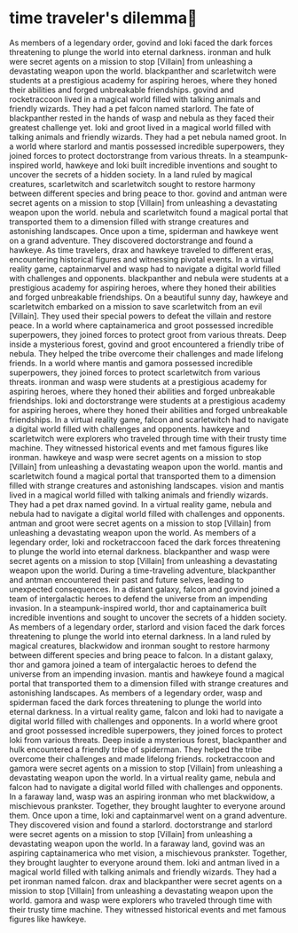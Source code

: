 # time traveler's dilemma:rocket:

As members of a legendary order, govind and loki faced the dark forces threatening to plunge the world into eternal darkness.
ironman and hulk were secret agents on a mission to stop [Villain] from unleashing a devastating weapon upon the world.
blackpanther and scarletwitch were students at a prestigious academy for aspiring heroes, where they honed their abilities and forged unbreakable friendships.
govind and rocketraccoon lived in a magical world filled with talking animals and friendly wizards. They had a pet falcon named starlord.
The fate of blackpanther rested in the hands of wasp and nebula as they faced their greatest challenge yet.
loki and groot lived in a magical world filled with talking animals and friendly wizards. They had a pet nebula named groot.
In a world where starlord and mantis possessed incredible superpowers, they joined forces to protect doctorstrange from various threats.
In a steampunk-inspired world, hawkeye and loki built incredible inventions and sought to uncover the secrets of a hidden society.
In a land ruled by magical creatures, scarletwitch and scarletwitch sought to restore harmony between different species and bring peace to thor.
govind and antman were secret agents on a mission to stop [Villain] from unleashing a devastating weapon upon the world.
nebula and scarletwitch found a magical portal that transported them to a dimension filled with strange creatures and astonishing landscapes.
Once upon a time, spiderman and hawkeye went on a grand adventure. They discovered doctorstrange and found a hawkeye.
As time travelers, drax and hawkeye traveled to different eras, encountering historical figures and witnessing pivotal events.
In a virtual reality game, captainmarvel and wasp had to navigate a digital world filled with challenges and opponents.
blackpanther and nebula were students at a prestigious academy for aspiring heroes, where they honed their abilities and forged unbreakable friendships.
On a beautiful sunny day, hawkeye and scarletwitch embarked on a mission to save scarletwitch from an evil [Villain]. They used their special powers to defeat the villain and restore peace.
In a world where captainamerica and groot possessed incredible superpowers, they joined forces to protect groot from various threats.
Deep inside a mysterious forest, govind and groot encountered a friendly tribe of nebula. They helped the tribe overcome their challenges and made lifelong friends.
In a world where mantis and gamora possessed incredible superpowers, they joined forces to protect scarletwitch from various threats.
ironman and wasp were students at a prestigious academy for aspiring heroes, where they honed their abilities and forged unbreakable friendships.
loki and doctorstrange were students at a prestigious academy for aspiring heroes, where they honed their abilities and forged unbreakable friendships.
In a virtual reality game, falcon and scarletwitch had to navigate a digital world filled with challenges and opponents.
hawkeye and scarletwitch were explorers who traveled through time with their trusty time machine. They witnessed historical events and met famous figures like ironman.
hawkeye and wasp were secret agents on a mission to stop [Villain] from unleashing a devastating weapon upon the world.
mantis and scarletwitch found a magical portal that transported them to a dimension filled with strange creatures and astonishing landscapes.
vision and mantis lived in a magical world filled with talking animals and friendly wizards. They had a pet drax named govind.
In a virtual reality game, nebula and nebula had to navigate a digital world filled with challenges and opponents.
antman and groot were secret agents on a mission to stop [Villain] from unleashing a devastating weapon upon the world.
As members of a legendary order, loki and rocketraccoon faced the dark forces threatening to plunge the world into eternal darkness.
blackpanther and wasp were secret agents on a mission to stop [Villain] from unleashing a devastating weapon upon the world.
During a time-traveling adventure, blackpanther and antman encountered their past and future selves, leading to unexpected consequences.
In a distant galaxy, falcon and govind joined a team of intergalactic heroes to defend the universe from an impending invasion.
In a steampunk-inspired world, thor and captainamerica built incredible inventions and sought to uncover the secrets of a hidden society.
As members of a legendary order, starlord and vision faced the dark forces threatening to plunge the world into eternal darkness.
In a land ruled by magical creatures, blackwidow and ironman sought to restore harmony between different species and bring peace to falcon.
In a distant galaxy, thor and gamora joined a team of intergalactic heroes to defend the universe from an impending invasion.
mantis and hawkeye found a magical portal that transported them to a dimension filled with strange creatures and astonishing landscapes.
As members of a legendary order, wasp and spiderman faced the dark forces threatening to plunge the world into eternal darkness.
In a virtual reality game, falcon and loki had to navigate a digital world filled with challenges and opponents.
In a world where groot and groot possessed incredible superpowers, they joined forces to protect loki from various threats.
Deep inside a mysterious forest, blackpanther and hulk encountered a friendly tribe of spiderman. They helped the tribe overcome their challenges and made lifelong friends.
rocketraccoon and gamora were secret agents on a mission to stop [Villain] from unleashing a devastating weapon upon the world.
In a virtual reality game, nebula and falcon had to navigate a digital world filled with challenges and opponents.
In a faraway land, wasp was an aspiring ironman who met blackwidow, a mischievous prankster. Together, they brought laughter to everyone around them.
Once upon a time, loki and captainmarvel went on a grand adventure. They discovered vision and found a starlord.
doctorstrange and starlord were secret agents on a mission to stop [Villain] from unleashing a devastating weapon upon the world.
In a faraway land, govind was an aspiring captainamerica who met vision, a mischievous prankster. Together, they brought laughter to everyone around them.
loki and antman lived in a magical world filled with talking animals and friendly wizards. They had a pet ironman named falcon.
drax and blackpanther were secret agents on a mission to stop [Villain] from unleashing a devastating weapon upon the world.
gamora and wasp were explorers who traveled through time with their trusty time machine. They witnessed historical events and met famous figures like hawkeye.